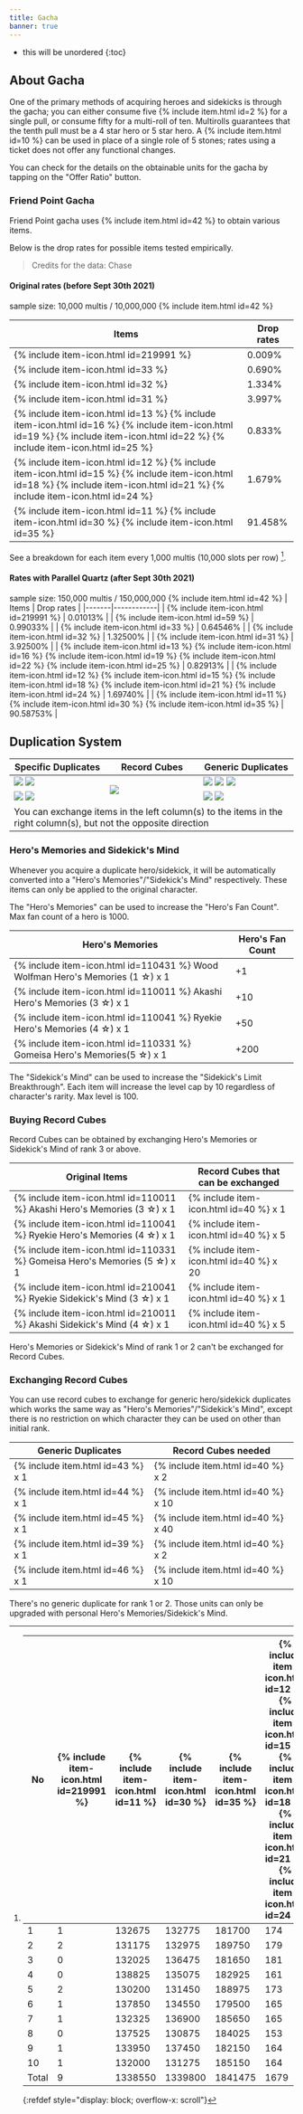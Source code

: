 ```yaml
---
title: Gacha
banner: true
---
```


* this will be unordered
{:toc}

## About Gacha

One of the primary methods of acquiring heroes and sidekicks is through the gacha;
you can either consume five {% include item.html id=2 %} for a single pull,
or consume fifty for a multi-roll of ten. Multirolls guarantees that the tenth pull must be a 4 star hero or 5 star hero.
A {% include item.html id=10 %} can be used in place of a single role of 5 stones; rates using a ticket does not offer any functional changes.

You can check for the details on the obtainable units for the gacha by tapping on the "Offer Ratio" button.

### Friend Point Gacha

Friend Point gacha uses {% include item.html id=42 %} to obtain various items.

Below is the drop rates for possible items tested empirically.
> Credits for the data: Chase

#### Original rates (before Sept 30th 2021)

sample size: 10,000 multis / 10,000,000 {% include item.html id=42 %}

| Items | Drop rates |
|-------|------------|
| {% include item-icon.html id=219991 %} | 0.009% |
| {% include item-icon.html id=33 %} | 0.690% |
| {% include item-icon.html id=32 %} | 1.334% |
| {% include item-icon.html id=31 %} | 3.997% |
| {% include item-icon.html id=13 %} {% include item-icon.html id=16 %} {% include item-icon.html id=19 %} {% include item-icon.html id=22 %} {% include item-icon.html id=25 %} | 0.833% |
| {% include item-icon.html id=12 %} {% include item-icon.html id=15 %} {% include item-icon.html id=18 %} {% include item-icon.html id=21 %} {% include item-icon.html id=24 %} | 1.679% |
| {% include item-icon.html id=11 %} {% include item-icon.html id=30 %} {% include item-icon.html id=35 %} | 91.458% |

See a breakdown for each item every 1,000 multis (10,000 slots per row) [^bigtable].

[^bigtable]:
    |  No | {% include item-icon.html id=219991 %}  | {% include item-icon.html id=11 %}   | {% include item-icon.html id=30 %}  | {% include item-icon.html id=35 %} | {% include item-icon.html id=12 %} {% include item-icon.html id=15 %} {% include item-icon.html id=18 %} {% include item-icon.html id=21 %} {% include item-icon.html id=24 %} | {% include item-icon.html id=13 %} {% include item-icon.html id=16 %} {% include item-icon.html id=19 %} {% include item-icon.html id=22 %} {% include item-icon.html id=25 %} | {% include item-icon.html id=31 %} | {% include item-icon.html id=32 %} | {% include item-icon.html id=33 %}  |
    |---|---|---------|---------|---------|----- |-----|------|-----|------|
    |   1   |  1  | 132675  | 132775  | 181700  | 174  | 83  | 441  | 142  | 58  |
    |   2   |  2  | 131175  | 132975  | 189750  | 179  | 79  | 377  | 135  | 68  |
    |   3   |  0  | 132025  | 136475  | 181650  | 181  | 86  | 391  | 133  | 68  |
    |   4   |  0  | 138825  | 135075  | 182925  | 161  | 90  | 384  | 141  | 79  |
    |   5   |  2  | 130200  | 131450  | 188975  | 173  | 75  | 412  | 139  | 67  |
    |   6   |  1  | 137850  | 134550  | 179500  | 165  | 78  | 384  | 122  | 71  |
    |   7   |  1  | 132325  | 136900  | 185650  | 165  | 83  | 377  | 120  | 78  |
    |   8   |  0  | 137525  | 130875  | 184025  | 153  | 79  | 408  | 136  | 69  |
    |   9   |  1  | 133950  | 137450  | 182150  | 164  | 97  | 397  | 125  | 67  |
    |   10  |  1  | 132000  | 131275  | 185150  | 164  | 83  | 426  | 141  | 65  |
    | Total |  9  | 1338550 | 1339800 | 1841475 | 1679 | 833 | 3997 | 1334 | 690 |
    {:refdef style="display: block; overflow-x: scroll"}

#### Rates with Parallel Quartz (after Sept 30th 2021)

sample size: 150,000 multis / 150,000,000 {% include item.html id=42 %}
| Items | Drop rates |
|-------|------------|
| {% include item-icon.html id=219991 %} | 0.01013% |
| {% include item-icon.html id=59 %} | 0.99033% |
| {% include item-icon.html id=33 %} | 0.64546% |
| {% include item-icon.html id=32 %} | 1.32500% |
| {% include item-icon.html id=31 %} | 3.92500% |
| {% include item-icon.html id=13 %} {% include item-icon.html id=16 %} {% include item-icon.html id=19 %} {% include item-icon.html id=22 %} {% include item-icon.html id=25 %} | 0.82913% |
| {% include item-icon.html id=12 %} {% include item-icon.html id=15 %} {% include item-icon.html id=18 %} {% include item-icon.html id=21 %} {% include item-icon.html id=24 %} | 1.69740% |
| {% include item-icon.html id=11 %} {% include item-icon.html id=30 %} {% include item-icon.html id=35 %} | 90.58753% |

## Duplication System

<table class="bordered">
<thead>
<tr><th>Specific Duplicates</th><th>Record Cubes</th><th>Generic Duplicates</th></tr>
</thead>
<tbody>
<tr>
<td>
  <img src="/cdn/Sprite/item_piece_akashi.png" loading="lazy">
  <img src="/cdn/Sprite/item_piece_mokdai.png" loading="lazy">
</td>
<td rowspan="2" style="width: 33%">
  <img style="display: block; margin: auto" src="/cdn/Sprite/item_recordcube.png"  loading="lazy">
</td>
<td>
  <img src="/cdn/Sprite/item_genericpiece_rank3.png" loading="lazy">
  <img src="/cdn/Sprite/item_genericpiece_rank4.png" loading="lazy">
  <img src="/cdn/Sprite/item_genericpiece_rank5.png" loading="lazy">
</td>
</tr>
<tr>
<td>
  <img src="/cdn/Sprite/item_heart_huckle.png" loading="lazy">
  <img src="/cdn/Sprite/item_heart_exio.png" loading="lazy">
</td>
<td>
  <img src="/cdn/Sprite/item_genericheart_rank3.png" loading="lazy">
  <img src="/cdn/Sprite/item_genericheart_rank4.png" loading="lazy">
</td>
</tr>
<tr>
<td colspan="3">You can exchange items in the left column(s) to the items in the right column(s), but not the opposite direction</td>
</tr>
</tbody>
</table>

### Hero's Memories and Sidekick's Mind

Whenever you acquire a duplicate hero/sidekick, it will be automatically converted into a "Hero's Memories"/"Sidekick's Mind" respectively. These items can only be applied to the original character.

The "Hero's Memories" can be used to increase the "Hero's Fan Count". Max fan count of a hero is 1000.

| Hero's Memories | Hero's Fan Count |
|-|-|
| {% include item-icon.html id=110431 %} Wood Wolfman Hero's Memories (1 ☆) x 1 | +1 |
| {% include item-icon.html id=110011 %} Akashi Hero's Memories (3 ☆) x 1 | +10 |
| {% include item-icon.html id=110041 %} Ryekie Hero's Memories (4 ☆) x 1 | +50 |
| {% include item-icon.html id=110331 %} Gomeisa Hero's Memories(5 ☆) x 1 | +200 |

The "Sidekick's Mind" can be used to increase the "Sidekick's Limit Breakthrough". Each item will increase the level cap by 10 regardless of character's rarity. Max level is 100.

### Buying Record Cubes

Record Cubes can be obtained by exchanging Hero's Memories or Sidekick's Mind of rank 3 or above.

| Original Items | Record Cubes that can be exchanged |
|-|-|
| {% include item-icon.html id=110011 %} Akashi Hero's Memories (3 ☆) x 1 | {% include item-icon.html id=40 %} x 1  |
| {% include item-icon.html id=110041 %} Ryekie Hero's Memories (4 ☆) x 1 | {% include item-icon.html id=40 %} x 5  |
| {% include item-icon.html id=110331 %} Gomeisa Hero's Memories (5 ☆) x 1 | {% include item-icon.html id=40 %} x 20 |
| {% include item-icon.html id=210041 %} Ryekie Sidekick's Mind (3 ☆) x 1 | {% include item-icon.html id=40 %} x 1  |
| {% include item-icon.html id=210011 %} Akashi Sidekick's Mind (4 ☆) x 1 | {% include item-icon.html id=40 %} x 5  |

Hero's Memories or Sidekick's Mind of rank 1 or 2 can't be exchanged for Record Cubes.

### Exchanging Record Cubes

You can use record cubes to exchange for generic hero/sidekick duplicates which works the same way as "Hero's Memories"/"Sidekick's Mind",
except there is no restriction on which character they can be used on other than initial rank.

| Generic Duplicates | Record Cubes needed |
|-|-|
| {% include item.html id=43 %} x 1 | {% include item.html id=40 %} x 2  |
| {% include item.html id=44 %} x 1 | {% include item.html id=40 %} x 10 |
| {% include item.html id=45 %} x 1 | {% include item.html id=40 %} x 40 |
| {% include item.html id=39 %} x 1 | {% include item.html id=40 %} x 2  |
| {% include item.html id=46 %} x 1 | {% include item.html id=40 %} x 10 |

There's no generic duplicate for rank 1 or 2. Those units can only be upgraded with personal Hero's Memories/Sidekick's Mind.
